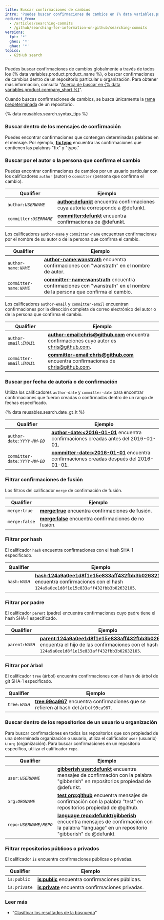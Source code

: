 ```yaml
---
title: Buscar confirmaciones de cambios
intro: 'Puedes buscar confirmaciones de cambios en {% data variables.product.product_name %} y acotar los resultados utilizando estos calificadores de búsqueda de confirmaciones con cualquier combinación.'
redirect_from:
  - /articles/searching-commits
  - /github/searching-for-information-on-github/searching-commits
versions:
  fpt: '*'
  ghes: '*'
  ghae: '*'
topics:
  - GitHub search
---
```

Puedes buscar confirmaciones de cambios globalmente a través de todos los {% data variables.product.product_name %}, o buscar confirmaciones de cambios dentro de un repositorio particular u organización. Para obtener más información, consulta "[Acerca de buscar en {% data variables.product.company_short %}](/articles/about-searching-on-github)".

Cuando buscas confirmaciones de cambios, se busca únicamente la [rama predeterminada](/articles/about-branches) de un repositorio.

{% data reusables.search.syntax_tips %}

### Buscar dentro de los mensajes de confirmación

Puedes encontrar confirmaciones que contengan determinadas palabras en el mensaje. Por ejemplo, [**fix typo**](https://github.com/search?q=fix+typo&type=Commits) encuentra las confirmaciones que contienen las palabras "fix" y "typo."

### Buscar por el autor o la persona que confirma el cambio

Puedes encontrar confirmaciones de cambios por un usuario particular con los calificadores `author` (autor) o `committer` (persona que confirma el cambio).

| Qualifier                 | Ejemplo                                                                                                                                       |
| ------------------------- | --------------------------------------------------------------------------------------------------------------------------------------------- |
| <code>author:<em>USERNAME</em></code> | [**author:defunkt**](https://github.com/search?q=author%3Adefunkt&type=Commits) encuentra confirmaciones cuya autoría corresponde a @defunkt. |
| <code>committer:<em>USERNAME</em></code> | [**committer:defunkt**](https://github.com/search?q=committer%3Adefunkt&type=Commits) encuentra confirmaciones de @defunkt.                   |

Los calificadores `author-name` y `committer-name` encuentran confirmaciones por el nombre de su autor o de la persona que confirma el cambio.

| Qualifier                 | Ejemplo                                                                                                                                                                                         |
| ------------------------- | ----------------------------------------------------------------------------------------------------------------------------------------------------------------------------------------------- |
| <code>author-name:<em>NAME</em></code> | [**author-name:wanstrath**](https://github.com/search?q=author-name%3Awanstrath&type=Commits) encuentra confirmaciones con "wanstrath" en el nombre de autor.                                   |
| <code>committer-name:<em>NAME</em></code> | [**committer-name:wanstrath**](https://github.com/search?q=committer-name%3Awanstrath&type=Commits) encuentra confirmaciones con "wanstrath" en el nombre de la persona que confirma el cambio. |

Los calificadores `author-email` y `committer-email` encuentran confirmaciones por la dirección completa de correo electrónico del autor o de la persona que confirma el cambio.

| Qualifier                 | Ejemplo                                                                                                                                                                  |
| ------------------------- | ------------------------------------------------------------------------------------------------------------------------------------------------------------------------ |
| <code>author-email:<em>EMAIL</em></code> | [**author-email:chris@github.com**](https://github.com/search?q=author-email%3Achris%40github.com&type=Commits) encuentra confirmaciones cuyo autor es chris@github.com. |
| <code>committer-email:<em>EMAIL</em></code> | [**committer-email:chris@github.com**](https://github.com/search?q=committer-email%3Achris%40github.com&type=Commits) encuentra confirmaciones de chris@github.com.      |

### Buscar por fecha de autoría o de confirmación

Utiliza los calificadores `author-date` y `committer-date` para encontrar confirmaciones que fueron creadas o confirmadas dentro de un rango de fechas especificado.

{% data reusables.search.date_gt_lt %}

| Qualifier                 | Ejemplo                                                                                                                                                                   |
| ------------------------- | ------------------------------------------------------------------------------------------------------------------------------------------------------------------------- |
| <code>author-date:<em>YYYY-MM-DD</em></code> | [**author-date:&lt;2016-01-01**](https://github.com/search?q=author-date%3A<2016-01-01&type=Commits) encuentra confirmaciones creadas antes del 2016-01-01.         |
| <code>committer-date:<em>YYYY-MM-DD</em></code> | [**committer-date:&gt;2016-01-01**](https://github.com/search?q=committer-date%3A<2016-01-01&type=Commits) encuentra confirmaciones creadas después del 2016-01-01. |

### Filtrar confirmaciones de fusión

Los filtros del calificador `merge` de confirmación de fusión.

| Qualifier     | Ejemplo                                                                                                          |
| ------------- | ---------------------------------------------------------------------------------------------------------------- |
| `merge:true`  | [**merge:true**](https://github.com/search?q=merge%3Atrue&type=Commits) encuentra confirmaciones de fusión.      |
| `merge:false` | [**merge:false**](https://github.com/search?q=merge%3Afalse&type=Commits) encuentra confirmaciones de no fusión. |

### Filtrar por hash

El calificador `hash` encuentra confirmaciones con el hash SHA-1 especificado.

| Qualifier                 | Ejemplo                                                                                                                                                                                                                                         |
| ------------------------- | ----------------------------------------------------------------------------------------------------------------------------------------------------------------------------------------------------------------------------------------------- |
| <code>hash:<em>HASH</em></code> | [**hash:124a9a0ee1d8f1e15e833aff432fbb3b02632105**](https://github.com/github/gitignore/search?q=hash%3A124a9a0ee1d8f1e15e833aff432fbb3b02632105&type=Commits) encuentra confirmaciones con el hash `124a9a0ee1d8f1e15e833aff432fbb3b02632105`. |

### Filtrar por padre

El calificador `parent` (padre) encuentra confirmaciones cuyo padre tiene el hash SHA-1 especificado.

| Qualifier                 | Ejemplo                                                                                                                                                                                                                                                                           |
| ------------------------- | --------------------------------------------------------------------------------------------------------------------------------------------------------------------------------------------------------------------------------------------------------------------------------- |
| <code>parent:<em>HASH</em></code> | [**parent:124a9a0ee1d8f1e15e833aff432fbb3b02632105**](https://github.com/github/gitignore/search?q=parent%3A124a9a0ee1d8f1e15e833aff432fbb3b02632105&type=Commits&utf8=%E2%9C%93) encuentra el hijo de las confirmaciones con el hash `124a9a0ee1d8f1e15e833aff432fbb3b02632105`. |

### Filtrar por árbol

El calificador `tree` (árbol) encuentra confirmaciones con el hash de árbol de git SHA-1 especificado.

| Qualifier                  | Ejemplo                                                                                                                                                            |
| -------------------------- | ------------------------------------------------------------------------------------------------------------------------------------------------------------------ |
| <code>tree:<em>HASH</em></code> | [**tree:99ca967**](https://github.com/github/gitignore/search?q=tree%3A99ca967&type=Commits) encuentra confirmaciones que se refieren al hash del árbol `99ca967`. |

### Buscar dentro de los repositorios de un usuario u organización

Para buscar confirmaciones en todos los repositorios que son propiedad de una determinada organización o usuario, utiliza el calificador `user` (usuario) u `org` (organización). Para buscar confirmaciones en un repositorio específico, utiliza el calificador `repo`.

| Qualifier                  | Ejemplo                                                                                                                                                                                                                                    |
| -------------------------- | ------------------------------------------------------------------------------------------------------------------------------------------------------------------------------------------------------------------------------------------ |
| <code>user:<em>USERNAME</em></code> | [**gibberish user:defunkt**](https://github.com/search?q=gibberish+user%3Adefunkt&type=Commits&utf8=%E2%9C%93) encuentra mensajes de confirmación con la palabra "gibberish" en repositorios propiedad de @defunkt.                        |
| <code>org:<em>ORGNAME</em></code> | [**test org:github**](https://github.com/search?utf8=%E2%9C%93&q=test+org%3Agithub&type=Commits) encuentra mensajes de confirmación con la palabra "test" en repositorios propiedad de @github.                                            |
| <code>repo:<em>USERNAME/REPO</em></code> | [**language repo:defunkt/gibberish**](https://github.com/search?utf8=%E2%9C%93&q=language+repo%3Adefunkt%2Fgibberish&type=Commits) encuentra mensajes de confirmación con la palabra "language" en un repositorio "gibberish" de @defunkt. |

### Filtrar repositorios públicos o privados

El calificador `is` encuentra confirmaciones públicas o privadas.

| Qualifier    | Ejemplo                                                                                                    |
| ------------ | ---------------------------------------------------------------------------------------------------------- |
| `is:public`  | [**is:public**](https://github.com/search?q=is%3Apublic&type=Commits) encuentra confirmaciones públicas.   |
| `is:private` | [**is:private**](https://github.com/search?q=is%3Aprivate&type=Commits) encuentra confirmaciones privadas. |

### Leer más

- "[Clasificar los resultados de la búsqueda](/articles/sorting-search-results/)"
